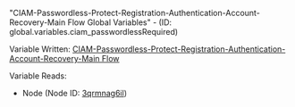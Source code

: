 "CIAM-Passwordless-Protect-Registration-Authentication-Account-Recovery-Main Flow Global Variables" - (ID: global.variables.ciam_passwordlessRequired)

Variable Written:
[CIAM-Passwordless-Protect-Registration-Authentication-Account-Recovery-Main Flow](../index.md#Variables)

Variable Reads:
* Node (Node ID: [3qrmnag6il](../nodes/3qrmnag6il.md))
